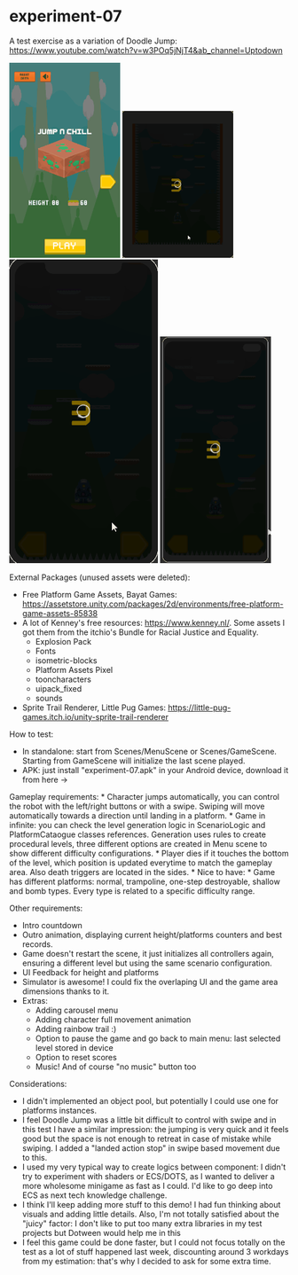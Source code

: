 # experiment-07
A test exercise as a variation of Doodle Jump: https://www.youtube.com/watch?v=w3POq5jNjT4&ab_channel=Uptodown


![Menu](/Images/menu_01.gif)
![Gameplay - iPad 4](/Images/game_01.gif)
![Gameplay - iPhone X](/Images/game_02.gif)
![Gameplay - Samsung Galaxy 10+](/Images/game_03.gif)

External Packages (unused assets were deleted):
* Free Platform Game Assets, Bayat Games: https://assetstore.unity.com/packages/2d/environments/free-platform-game-assets-85838
* A lot of Kenney's free resources: https://www.kenney.nl/. Some assets I got them from the itchio's Bundle for Racial Justice and Equality.
	* Explosion Pack
	* Fonts
	* isometric-blocks
	* Platform Assets Pixel
	* tooncharacters
	* uipack_fixed
	* sounds
* Sprite Trail Renderer, Little Pug Games: https://little-pug-games.itch.io/unity-sprite-trail-renderer

How to test:
* In standalone: start from Scenes/MenuScene or Scenes/GameScene. Starting from GameScene will initialize the last scene played.
* APK: just install "experiment-07.apk" in your Android device, download it from here -> 


Gameplay requirements:
	 * Character jumps automatically, you can control the robot with the left/right buttons or with a swipe. Swiping will move automatically towards a direction until landing in a platform.
	 * Game in infinite: you can check the level generation logic in ScenarioLogic and PlatformCataogue classes references. Generation uses rules to create procedural levels, three different options are created in Menu scene to show different difficulty configurations.
	 * Player dies if it touches the bottom of the level, which position is updated everytime to match the gameplay area. Also death triggers are located in the sides.
	 * Nice to have:
	 	* Game has different platforms: normal, trampoline, one-step destroyable, shallow and bomb types. Every type is related to a specific difficulty range.


Other requirements:
* Intro countdown
* Outro animation, displaying current height/platforms counters and best records.
* Game doesn't restart the scene, it just initializes all controllers again, ensuring a different level but using the same scenario configuration.
* UI Feedback for height and platforms
* Simulator is awesome! I could fix the overlaping UI and the game area dimensions thanks to it.
* Extras:
	* Adding carousel menu
	* Adding character full movement animation
	* Adding rainbow trail :)
	* Option to pause the game and go back to main menu: last selected level stored in device
	* Option to reset scores
	* Music! And of course "no music" button too

Considerations:
* I didn't implemented an object pool, but potentially I could use one for platforms instances.
* I feel Doodle Jump was a little bit difficult to control with swipe and in this test I have a similar impression: the jumping is very quick and it feels good but the space is not enough to retreat in case of mistake while swiping. I added a "landed action stop" in swipe based movement due to this.
* I used my very typical way to create logics between component: I didn't try to experiment with shaders or ECS/DOTS, as I wanted to deliver a more wholesome minigame as fast as I could. I'd like to go deep into ECS as next tech knowledge challenge.
* I think I'll keep adding more stuff to this demo! I had fun thinking about visuals and adding little details. Also, I'm not totally satisfied about the "juicy" factor: I don't like to put too many extra libraries in my test projects but Dotween would help me in this 
* I feel this game could be done faster, but I could not focus totally on the test as a lot of stuff happened last week, discounting around 3 workdays from my estimation: that's why I decided to ask for some extra time.
